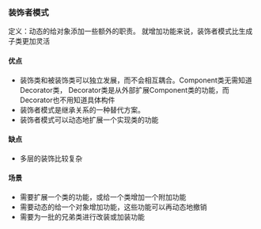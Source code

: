 ### 装饰者模式

定义：动态的给对象添加一些额外的职责。
就增加功能来说，装饰者模式比生成子类更加灵活

#### 优点
- 装饰类和被装饰类可以独立发展，而不会相互耦合。Component类无需知道Decorator类，
  Decorator类是从外部扩展Component类的功能，而Decorator也不用知道具体构件
- 装饰者模式是继承关系的一种替代方案。
- 装饰者模式可以动态地扩展一个实现类的功能

#### 缺点
- 多层的装饰比较复杂

#### 场景
- 需要扩展一个类的功能，或给一个类增加一个附加功能
- 需要动态的给一个对象增加功能，这些功能可以再动态地撤销
- 需要为一批的兄弟类进行改装或加装功能